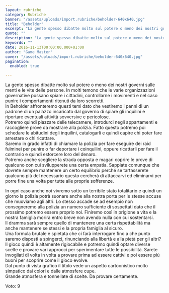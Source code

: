 ```yaml
---
layout: rubriche
category: Rubriche
banner: "/assets/uploads/import.rubriche/beholder-640x640.jpg"
title: "Beholder"
excerpt: "La gente spesso dibatte molto sul potere o meno dei nostri governi sulle menti e le vite delle persone. In molti temono che le varie organizzazioni governative possano spiare i cittadini, controllarne i movimenti e nel caso punire i comportamenti ritenuti da loro scorretti. In Beholder affronteremo questi temi dato che vestiremo i panni di [&hellip"
quote: ""
description: "La gente spesso dibatte molto sul potere o meno dei nostri governi sulle menti e le vite delle persone. In molti temono che le varie organizzazioni governative possano spiare i cittadini, controllarne i movimenti e nel caso punire i comportamenti ritenuti da loro scorretti. In Beholder affronteremo questi temi dato che vestiremo i panni di [&hellip"
keywords: ""
date: 2016-11-13T00:00:00.000+01:00
author: "Game Master"
cover: "/assets/uploads/import.rubriche/beholder-640x640.jpg"
pagination:
  enabled: true

---
```


  
La gente spesso dibatte molto sul potere o meno dei nostri governi sulle menti e le vite delle persone. In molti temono che le varie organizzazioni governative possano spiare i cittadini, controllarne i movimenti e nel caso punire i comportamenti ritenuti da loro scorretti.  
In Beholder affronteremo questi temi dato che vestiremo i panni di un padrone di un palazzo incaricato dal governo di spiare gli inquilini e riportare eventuali attività sovversive e pericolose.  
Potremo quindi piazzare delle telecamere, introdurci negli appartamenti e raccogliere prove da mostrare alla polizia. Fatto questo potremo poi schedare le abitudini degli inquilini, catalogarli e quindi capire chi poter fare arrestare o chi ricattare.  
Saremo in grado infatti di chiamare la polizia per fare eseguire dei raid fulminei per punire o far deportare i coinquilini, oppure ricattarli per fare il contrario e quindi estorcere loro del denaro.  
Potremo anche scegliere la strada opposta e magari coprire le prove di qualcuno con cui svilupperete una certa empatia. Sappiate comunque che dovrete sempre mantenere un certo equilibrio perché se tartasserete qualcuno più del necessario questo cercherà di attaccarvi ed eliminarvi per porre fine una volta per tutte alle proprie sofferenze.  
  
In ogni caso anche noi vivremo sotto un terribile stato totalitario e quindi un giorno la polizia potrà suonare anche alla nostra porta per le stesse accuse che muoviamo agli altri. Lo stesso accade se ad esempio non consegneremo alla polizia un numero sufficiente di sospettati dato che il prossimo potremo essere proprio noi. Finiremo così in prigione a vita e la nostra famiglia morirà entro breve non avendo nulla con cui sostentarsi.  
Il dramma sarà sempre quello di mantenere una certa rispettabilità ma anche mantenere se stessi e la propria famiglia al sicuro.  
Una formula brutale e spietata che ci farà interrogare fino a che punto saremo disposti a spingerci, rinunciando alla libertà e alla pietà per gli altri?  
Il gioco quindi è altamente rigiocabile e potremo quindi optare diverse scelte e provare vari approcci per sperimentare tutte le possibilità. Sarete invogliati di volta in volta a provare prima ad essere cattivi e poi essere più buoni per scoprire come il gioco evolve.  
Dal punto di vista grafico il titolo vede un aspetto cartoonistico molto simpatico dai colori e dalle atmosfere cupe.  
Grande atmosfera e tonnellate di scelte. Da provare certamente.

Voto: 9